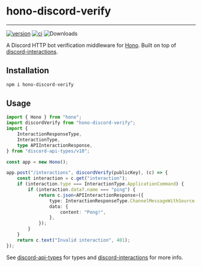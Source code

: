# hono-discord-verify

---

[![version](https://img.shields.io/npm/v/hono-discord-verify.svg)](https://www.npmjs.com/package/hono-discord-verify)
[![ci](https://github.com/WhistlingZephyr/hono-discord-verify/actions/workflows/ci.yml/badge.svg)](https://github.com/WhistlingZephyr/hono-discord-verify/actions/workflows/ci.yaml)
![Downloads](https://img.shields.io/npm/dt/hono-discord-verify)

A Discord HTTP bot verification middleware for [Hono](https://hono.dev/). Built on top of [discord-interactions](https://www.npmjs.com/package/discord-interactions).

## Installation

```sh
npm i hono-discord-verify
```

## Usage

```ts
import { Hono } from "hono";
import discordVerify from "hono-discord-verify";
import {
    InteractionResponseType,
    InteractionType,
    type APIInteractionResponse,
} from "discord-api-types/v10";

const app = new Hono();

app.post("/interactions", discordVerify(publicKey), (c) => {
    const interaction = c.get("interaction");
    if (interaction.type === InteractionType.ApplicationCommand) {
        if (interaction.data?.name === "ping") {
            return c.json<APIInteractionResponse>({
                type: InteractionResponseType.ChannelMessageWithSource,
                data: {
                    content: "Pong!",
                },
            });
        }
    }
    return c.text("Invalid interaction", 401);
});
```

See [discord-api-types](https://www.npmjs.com/package/discord-api-types) for types and [discord-interactions](https://www.npmjs.com/package/discord-interactions) for more info.
